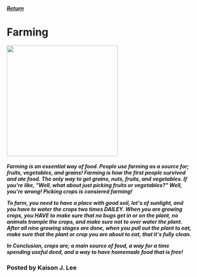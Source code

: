 <html>
  <head>
    <title>Ian's Wiki - Farming</title>
  </head>
  <body>
    <h5>
      <a href="index.md">Return</a>
    </h5>
    <h1>Farming</h1>
    <img src="https://upload.wikimedia.org/wikipedia/commons/8/81/Woman_at_work%2C_Gujarat.jpg" width=300 height=300>
    <h5>
      <p>
        Farming is an essential way of food. People use farming as a source for; fruits, vegetables, and grains! Farming is how the first people survived and ate food. The only way to get grains, nuts, fruits, and vegetables. If you're like, "Well, what about just picking fruits or vegetables?" Well, you're wrong! Picking crops is consiered farming! 
      </p>
      <p>
        To farm, you need to have a place with good soil, lot's of sunlight, and you have to water the crops two times DAILEY. When you are growing crops, you HAVE to make sure that no bugs get in or on the plant, no animals trample the crops, and make sure not to over water the plant. After all nine growing stages are done, when you pull out the plant to eat, make sure that the plant or crop you are about to eat, that it's fully clean.
      </p>
      <p>
        In Conclusion, crops are; a main source of food, a way for a time spending useful deed, and a way to have homemade food that is free!
      </p>
    </h5>
    <h3>Posted by Kaison J. Lee</h3>
  </body>
</html>

